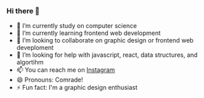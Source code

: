 ### Hi there 👋

- 🔭 I’m currently study on computer science
- 🌱 I’m currently learning frontend web development
- 👯 I’m looking to collaborate on graphic design or frontend web deveploment
- 🤔 I’m looking for help with javascript, react, data structures, and algortihm
- 📫 You can reach me on <a href="https://www.instagram.com/abdmmar">Instagram</a>
- 😄 Pronouns: Comrade!
- ⚡ Fun fact: I'm a graphic design enthusiast

<!--
**abdmmar/abdmmar** is a ✨ _special_ ✨ repository because its `README.md` (this file) appears on your GitHub profile.

Here are some ideas to get you started:

- 🔭 I’m currently working on ...
- 🌱 I’m currently learning ...
- 👯 I’m looking to collaborate on ...
- 🤔 I’m looking for help with ...
- 💬 Ask me about ...
- 📫 How to reach me: ...
- 😄 Pronouns: ...
- ⚡ Fun fact: ...
-->
